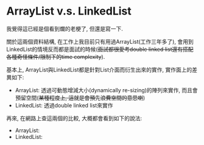 # ArrayList v.s. LinkedList

我覺得這已經是個看到爛的老梗了, 但還是寫一下.

關於這兩個資料結構, 在工作上我目前只有用過ArrayList\(工作三年多了\), 會用到LinkedList的情境反而都是面試的時候\(~~面試都很愛考double linked list還有搭配各種奇怪條件/限制下的time complexity~~\).

基本上, ArrayList與LinkedList都是針對List介面而衍生出來的實作, 實作面上的差異如下:

* ArrayList: 透過可動態增減大小\(dynamically re-sizing\)的陣列來實作, 而且會預留空間\(~~某種程度上, 這就是會預先浪費空間的意思喇~~\)
* LinkedList: 透過double linked list來實作

再來, 在網路上查這兩個的比較, 大概都會看到如下的說法:

* ArrayList: 
* LinkedList:









